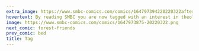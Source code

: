 ```yaml
---
extra_image: https://www.smbc-comics.com/comics/164797394220220322after.png
hovertext: By reading SMBC you are now tagged with an interest in theology, logic problems, and fetish porn.
image: https://www.smbc-comics.com/comics/1647973875-20220322.png
next_comic: forest-friends
prev_comic: bed
title: Tag
---
```


